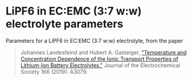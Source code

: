 # LiPF6 in EC:EMC (3:7 w:w) electrolyte parameters

Parameters for a LiPF6 in EC:EMC (3:7 w:w) electrolyte, from the paper

> Johannes Landesfeind and Hubert A. Gasteiger, ["Temperature and Concentration Dependence of the Ionic Transport Properties of Lithium-Ion Battery Electrolytes."](https://iopscience.iop.org/article/10.1149/2.0571912jes) Journal of the Electrochemical Society 166 (2019): A3079.
